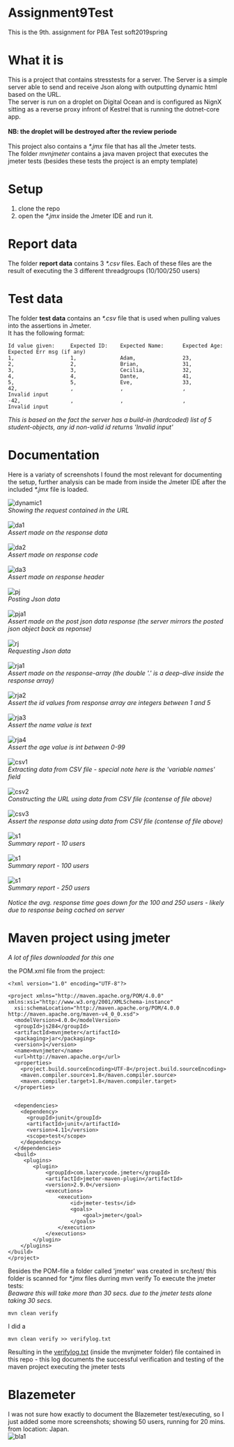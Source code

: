 # Assignment9Test
This is the 9th. assignment for PBA Test soft2019spring

# What it is
This is a project that contains stresstests for a server. The Server is a simple server able to send and receive Json along with outputting dynamic html based on the URL.<br>
The server is run on a droplet on Digital Ocean and is configured as NignX sitting as a reverse proxy infront of Kestrel that is running the dotnet-core app.<br>
<br>
<b>NB: the droplet will be destroyed after the review periode</b></br>
<br>
This project also contains a *\*.jmx* file that has all the Jmeter tests.<br>
The folder *mvnjmeter* contains a java maven project that executes the jmeter tests (besides these tests the project is an empty template)

# Setup
1) clone the repo
2) open the *\*.jmx* inside the Jmeter IDE and run it.

# Report data
The folder <b>report data</b> contains 3 *\*.csv* files. Each of these files are the result of executing the 3 different threadgroups (10/100/250 users)

# Test data
The folder <b>test data</b> contains an *\*.csv* file that is used when pulling values into the assertions in Jmeter.<br>
It has the following format:
````
Id value given:     Expected ID:    Expected Name:      Expected Age:     Expected Err msg (if any)
1,                  1,              Adam,               23,               
2,                  2,              Brian,              31,
3,                  3,              Cecilia,            32,
4,                  4,              Dante,              41,
5,                  5,              Eve,                33,
42,                 ,               ,                   ,                 Invalid input
-42,                ,               ,                   ,                 Invalid input
````
*This is based on the fact the server has a build-in (hardcoded) list of 5 student-objects, any id non-valid id returns 'Invalid input'*

# Documentation
Here is a variaty of screenshots I found the most relevant for documenting the setup, further analysis can be made from inside the Jmeter IDE after the included *\*.jmx* file is loaded.


![dynamic1](https://github.com/cph-js284/Assignment9Test/blob/master/Screenshots/DynamicHtml.png)<br>
*Showing the request contained in the URL*<br>
<br>
![da1](https://github.com/cph-js284/Assignment9Test/blob/master/Screenshots/DynamicHtml_assert1.png)<br>
*Assert made on the response data*<br>
<br>
![da2](https://github.com/cph-js284/Assignment9Test/blob/master/Screenshots/DynamicHtml_assert2.png)<br>
*Assert made on response code*<br>
<br>
![da3](https://github.com/cph-js284/Assignment9Test/blob/master/Screenshots/DynamicHtml_assert3.png)<br>
*Assert made on response header*<br>
<br>
![pj](https://github.com/cph-js284/Assignment9Test/blob/master/Screenshots/PostJson.png)<br>
*Posting Json data*<br>
<br>
![pja1](https://github.com/cph-js284/Assignment9Test/blob/master/Screenshots/PostJson_assert1.png)<br>
*Assert made on the post json data response (the server mirrors the posted json object back as reponse)*<br>
<br>
![rj](https://github.com/cph-js284/Assignment9Test/blob/master/Screenshots/ReceiveJson.png)<br>
*Requesting Json data*<br>
<br>
![rja1](https://github.com/cph-js284/Assignment9Test/blob/master/Screenshots/ReceiveJson_assert1.png)<br>
*Assert made on the response-array (the double '.' is a deep-dive inside the response array)*<br>
<br>
![rja2](https://github.com/cph-js284/Assignment9Test/blob/master/Screenshots/ReceiveJson_assert2.png)<br>
*Assert the id values from response array are integers between 1 and 5*<br>
<br>
![rja3](https://github.com/cph-js284/Assignment9Test/blob/master/Screenshots/ReceiveJson_assert3.png)<br>
*Assert the name value is text*<br>
<br>
![rja4](https://github.com/cph-js284/Assignment9Test/blob/master/Screenshots/ReceiveJson_assert4.png)<br>
*Assert the age value is int between 0-99*<br>
<br>
![csv1](https://github.com/cph-js284/Assignment9Test/blob/master/Screenshots/CSVdata.png)<br>
*Extracting data from CSV file - special note here is the 'variable names' field*<br>
<br>
![csv2](https://github.com/cph-js284/Assignment9Test/blob/master/Screenshots/CSVdata_dynamicHtml.png)<br>
*Constructing the URL using data from CSV file (contense of file above)*<br>
<br>
![csv3](https://github.com/cph-js284/Assignment9Test/blob/master/Screenshots/CSVdata_dynamicHtml_assert1.png)<br>
*Assert the response data using data from CSV file (contense of file above)*<br>
<br>
![s1](https://github.com/cph-js284/Assignment9Test/blob/master/Screenshots/report10.png)<br>
*Summary report - 10 users*<br>
<br>
![s1](https://github.com/cph-js284/Assignment9Test/blob/master/Screenshots/report100.png)<br>
*Summary report - 100 users*<br>
<br>
![s1](https://github.com/cph-js284/Assignment9Test/blob/master/Screenshots/report250.png)<br>
*Summary report - 250 users*<br>
<br>
*Notice the avg. response time goes down for the 100 and 250 users - likely due to response being cached on server*

# Maven project using jmeter
*A lot of files downloaded for this one*<br>

the POM.xml file from the project:
```
<?xml version="1.0" encoding="UTF-8"?>

<project xmlns="http://maven.apache.org/POM/4.0.0" 
xmlns:xsi="http://www.w3.org/2001/XMLSchema-instance"
  xsi:schemaLocation="http://maven.apache.org/POM/4.0.0 
http://maven.apache.org/maven-v4_0_0.xsd">
  <modelVersion>4.0.0</modelVersion>
  <groupId>js284</groupId>
  <artifactId>mvnjmeter</artifactId>
  <packaging>jar</packaging>
  <version>1</version>
  <name>mvnjmeter</name>
  <url>http://maven.apache.org</url>
  <properties>
    <project.build.sourceEncoding>UTF-8</project.build.sourceEncoding>
    <maven.compiler.source>1.8</maven.compiler.source>
    <maven.compiler.target>1.8</maven.compiler.target>
  </properties>


  <dependencies>
    <dependency>
      <groupId>junit</groupId>
      <artifactId>junit</artifactId>
      <version>4.11</version>
      <scope>test</scope>
    </dependency>
  </dependencies>
  <build>
     <plugins>
        <plugin>
            <groupId>com.lazerycode.jmeter</groupId>
            <artifactId>jmeter-maven-plugin</artifactId>
            <version>2.9.0</version>
            <executions>
                <execution>
                    <id>jmeter-tests</id>
                    <goals>
                        <goal>jmeter</goal>
                    </goals>
                </execution>
            </executions>
        </plugin>
    </plugins>
</build>
</project>
```
Besides the POM-file a folder called 'jmeter' was created in src/test/ this folder is scanned for *\*.jmx* files durring mvn verify
To execute the jmeter tests:<br>
*Beaware this will take more than 30 secs. due to the jmeter tests alone taking 30 secs.*
```
mvn clean verify
```
I did a 
```
mvn clean verify >> verifylog.txt
```
Resulting in the [verifylog.txt](https://github.com/cph-js284/Assignment9Test/blob/master/mvnjmeter/verifylog.txt) (inside the mvnjmeter folder) file contained in this repo - this log documents the successful verification and testing of the maven project executing the jmeter tests

# Blazemeter
I was not sure how exactly to document the Blazemeter test/executing, so I just added some more screenshots; showing 50 users, running for 20 mins. from location: Japan.<br>
![bla1](https://github.com/cph-js284/Assignment9Test/blob/master/Screenshots/blazemeter1.png)<br>
